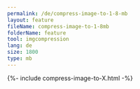 ```yaml
---
permalink: /de/compress-image-to-1-8-mb
layout: feature
fileName: compress-image-to-1-8mb
folderName: feature
tool: imgcompression
lang: de
size: 1800
type: mb
---
```


{%- include compress-image-to-X.html -%}
